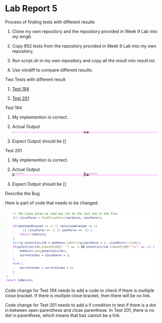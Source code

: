 # Lab Report 5

Process of finding tests with different results

1. Clone my own repository and the repository provided in Week 9 Lab into my ieng6.

2. Copy 652 tests from the repository provided in Week 9 Lab into my own repository.

3. Run script.sh in my own repository and copy all the result into result.txt.

4. Use vimdiff to compare different results.


Two Tests with different result

1. [Test 194](https://github.com/nidhidhamnani/markdown-parser/blob/main/test-files/194.md)

2. [Test 201](https://github.com/nidhidhamnani/markdown-parser/blob/main/test-files/201.md)

Test 194

1. My implemention is correct.

2. Actual Output
![Image](test194.png)

3. Expect Output should be []

Test 201

1. My implemention is correct.

2. Actual Output
![Image](test201.png)

3. Expect Output should be []

Describe the Bug

Here is part of code that needs to be changed.

![Image](code_sc.png)

Code change for Test 194 needs to add a code to check if there is multiple close bracket. If there is multiple close bracket, then there will be no link. 

Code change for Test 201 needs to add a if condition to test if there is a dot in between open parenthese and close parenthese. In Test 201, there is no dot in parenthese, which means that baz cannot be a link.



